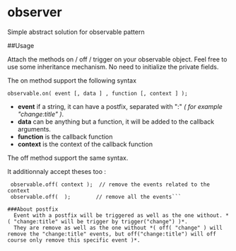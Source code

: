 observer
========

Simple abstract solution for observable pattern


##Usage


Attach the methods on / off / trigger on your observable object.
Feel free to use some inheritance mechanism. No need to initialize the private fields.


The on method support the following syntax

` observable.on( event [, data ] , function [, context ] ); `

 * **event** if a string, it can have a postfix, separated with ":" *( for example "change:title" )*.
 * **data** can be anything but a function, it will be added to the callback arguments.
 * **function** is the callback function 
 * **context** is the context of the callback function 

The off method support the same syntax.

It additionnaly accept theses too :

``` observable.off( event );    // remove the events related to the event name 
 observable.off( context );  // remove the events related to the context 
 observable.off(  ); 	    // remove all the events```

###About postfix
  Event with a postfix will be triggered as well as the one without. *( "change:title" will be trigger by trigger("change") )*.
  They are remove as well as the one without *( off( "change" ) will remove the "change:title" events, but off("change:title") will off course only remove this specific event )*.
